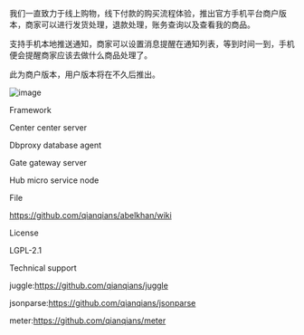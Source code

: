 我们一直致力于线上购物，线下付款的购买流程体验，推出官方手机平台商户版本，商家可以进行发货处理，退款处理，账务查询以及查看我的商品。

支持手机本地推送通知，商家可以设置消息提醒在通知列表，等到时间一到，手机便会提醒商家应该去做什么商品处理了。

此为商户版本，用户版本将在不久后推出。

![image](https://github.com/shopnetwork/bushiness_version/blob/master/appl.png)

Framework

Center center server

Dbproxy database agent

Gate gateway server

Hub micro service node

File

https://github.com/qianqians/abelkhan/wiki

License

LGPL-2.1

Technical support

juggle:https://github.com/qianqians/juggle

jsonparse:https://github.com/qianqians/jsonparse

meter:https://github.com/qianqians/meter
